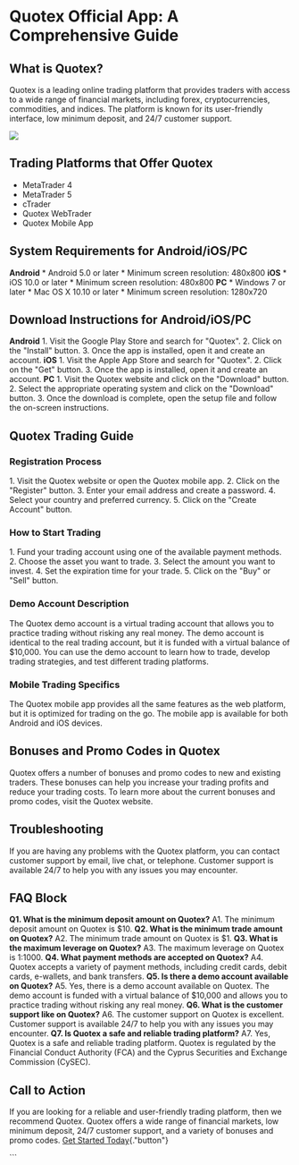 # Quotex Official App: A Comprehensive Guide

## What is Quotex?

Quotex is a leading online trading platform that provides traders with
access to a wide range of financial markets, including forex,
cryptocurrencies, commodities, and indices. The platform is known for
its user-friendly interface, low minimum deposit, and 24/7 customer
support.

[![](https://static.quotex.io/files/10_en/300_250.jpg)](https://traff.sbs/brokerqxlid)

## Trading Platforms that Offer Quotex

-   MetaTrader 4
-   MetaTrader 5
-   cTrader
-   Quotex WebTrader
-   Quotex Mobile App

## System Requirements for Android/iOS/PC

**Android** \* Android 5.0 or later \* Minimum screen resolution:
480x800 **iOS** \* iOS 10.0 or later \* Minimum screen resolution:
480x800 **PC** \* Windows 7 or later \* Mac OS X 10.10 or later \*
Minimum screen resolution: 1280x720

## Download Instructions for Android/iOS/PC

**Android** 1. Visit the Google Play Store and search for
"Quotex". 2. Click on the "Install" button. 3. Once the app
is installed, open it and create an account. **iOS** 1. Visit the Apple
App Store and search for "Quotex". 2. Click on the "Get"
button. 3. Once the app is installed, open it and create an account.
**PC** 1. Visit the Quotex website and click on the "Download"
button. 2. Select the appropriate operating system and click on the
"Download" button. 3. Once the download is complete, open the
setup file and follow the on-screen instructions.

## Quotex Trading Guide

### Registration Process

1\. Visit the Quotex website or open the Quotex mobile app. 2. Click on
the "Register" button. 3. Enter your email address and create a
password. 4. Select your country and preferred currency. 5. Click on the
"Create Account" button.

### How to Start Trading

1\. Fund your trading account using one of the available payment
methods. 2. Choose the asset you want to trade. 3. Select the amount you
want to invest. 4. Set the expiration time for your trade. 5. Click on
the "Buy" or "Sell" button.

### Demo Account Description

The Quotex demo account is a virtual trading account that allows you to
practice trading without risking any real money. The demo account is
identical to the real trading account, but it is funded with a virtual
balance of \$10,000. You can use the demo account to learn how to trade,
develop trading strategies, and test different trading platforms.

### Mobile Trading Specifics

The Quotex mobile app provides all the same features as the web
platform, but it is optimized for trading on the go. The mobile app is
available for both Android and iOS devices.

## Bonuses and Promo Codes in Quotex

Quotex offers a number of bonuses and promo codes to new and existing
traders. These bonuses can help you increase your trading profits and
reduce your trading costs. To learn more about the current bonuses and
promo codes, visit the Quotex website.

## Troubleshooting

If you are having any problems with the Quotex platform, you can contact
customer support by email, live chat, or telephone. Customer support is
available 24/7 to help you with any issues you may encounter.

## FAQ Block

**Q1. What is the minimum deposit amount on Quotex?** A1. The minimum
deposit amount on Quotex is \$10. **Q2. What is the minimum trade amount
on Quotex?** A2. The minimum trade amount on Quotex is \$1. **Q3. What
is the maximum leverage on Quotex?** A3. The maximum leverage on Quotex
is 1:1000. **Q4. What payment methods are accepted on Quotex?** A4.
Quotex accepts a variety of payment methods, including credit cards,
debit cards, e-wallets, and bank transfers. **Q5. Is there a demo
account available on Quotex?** A5. Yes, there is a demo account
available on Quotex. The demo account is funded with a virtual balance
of \$10,000 and allows you to practice trading without risking any real
money. **Q6. What is the customer support like on Quotex?** A6. The
customer support on Quotex is excellent. Customer support is available
24/7 to help you with any issues you may encounter. **Q7. Is Quotex a
safe and reliable trading platform?** A7. Yes, Quotex is a safe and
reliable trading platform. Quotex is regulated by the Financial Conduct
Authority (FCA) and the Cyprus Securities and Exchange Commission
(CySEC).

## Call to Action

If you are looking for a reliable and user-friendly trading platform,
then we recommend Quotex. Quotex offers a wide range of financial
markets, low minimum deposit, 24/7 customer support, and a variety of
bonuses and promo codes. [Get Started
Today](\%22https://traff.sbs/quotexonelink\%22){."button"}

\`\`\`


